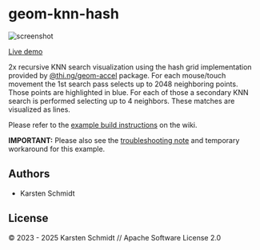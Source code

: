 # geom-knn-hash

![screenshot](https://raw.githubusercontent.com/thi-ng/umbrella/develop/assets/examples/geom-knn-hash.jpg)

[Live demo](http://demo.thi.ng/umbrella/geom-knn-hash/)

2x recursive KNN search visualization using the hash grid implementation
provided by
[@thi.ng/geom-accel](https://github.com/thi-ng/umbrella/tree/develop/packages/geom-accel)
package. For each mouse/touch movement the 1st search pass selects up to 2048
neighboring points. Those points are highlighted in blue. For each of those a
secondary KNN search is performed selecting up to 4 neighbors. These matches are
visualized as lines.

Please refer to the [example build
instructions](https://github.com/thi-ng/umbrella/wiki/Example-build-instructions)
on the wiki.

**IMPORTANT:** Please also see the [troubleshooting
note](https://github.com/thi-ng/umbrella/wiki/Example-build-instructions#troubleshooting)
and temporary workaround for this example.

## Authors

- Karsten Schmidt

## License

&copy; 2023 - 2025 Karsten Schmidt // Apache Software License 2.0
